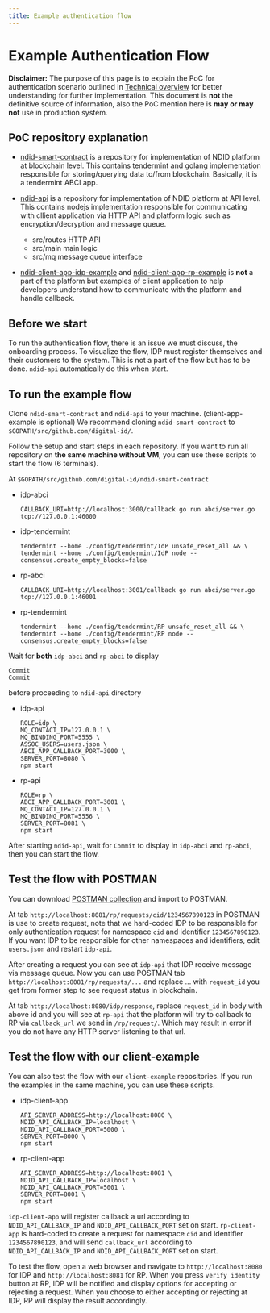 ```yaml
---
title: Example authentication flow
---
```


# Example Authentication Flow

<div markdown="1" class="flash mb-3 flash-warn">

**Disclaimer:** The purpose of this page is to explain the PoC for authentication scenario outlined in [Technical overview](/technical-overview) for better understanding for further implementation. This document is **not** the definitive source of information, also the PoC mention here is **may or may not** use in production system.

</div>

## PoC repository explanation

- [ndid-smart-contract](https://github.com/ndidplatform/ndid-smart-contract)
  is a repository for implementation of NDID platform at blockchain level.
  This contains tendermint and golang implementation responsible 
  for storing/querying data to/from blockchain. Basically, it is a tendermint ABCI app.

- [ndid-api](https://github.com/ndidplatform/ndid-api)
  is a repository for implementation of NDID platform at API level.
  This contains nodejs implementation responsible for communicating with cllient application
  via HTTP API and platform logic such as encryption/decryption and message queue.
  - src/routes HTTP API
  - src/main main logic
  - src/mq message queue interface

- [ndid-client-app-idp-example](https://github.com/ndidplatform/ndid-client-app-idp-example)
  and [ndid-client-app-rp-example](https://github.com/ndidplatform/ndid-client-app-rp-example)
  is **not** a part of the platform but examples of client application to 
  help developers understand how to communicate with the platform and handle callback.

## Before we start

To run the authentication flow, there is an issue we must discuss, the onboarding process.
To visualize the flow, IDP must register themselves and their customers to the system.
This is not a part of the flow but has to be done. `ndid-api` automatically do this when start. 

## To run the example flow

Clone `ndid-smart-contract` and `ndid-api` to your machine. (client-app-example is optional)
We recommend cloning `ndid-smart-contract` to `$GOPATH/src/github.com/digital-id/`.

Follow the setup and start steps in each repository.
If you want to run all repository on **the same machine without VM**, you can use these scripts to start the flow (6 terminals).

At `$GOPATH/src/github.com/digital-id/ndid-smart-contract`

- idp-abci
  ```
  CALLBACK_URI=http://localhost:3000/callback go run abci/server.go tcp://127.0.0.1:46000
  ```
- idp-tendermint
  ```
  tendermint --home ./config/tendermint/IdP unsafe_reset_all && \
  tendermint --home ./config/tendermint/IdP node --consensus.create_empty_blocks=false
  ```
- rp-abci
  ```
  CALLBACK_URI=http://localhost:3001/callback go run abci/server.go tcp://127.0.0.1:46001
  ```
- rp-tendermint
  ```
  tendermint --home ./config/tendermint/RP unsafe_reset_all && \
  tendermint --home ./config/tendermint/RP node --consensus.create_empty_blocks=false
  ```

Wait for **both** `idp-abci` and `rp-abci` to display
```
Commit
Commit
```
before proceeding to `ndid-api` directory

- idp-api
  ```
  ROLE=idp \
  MQ_CONTACT_IP=127.0.0.1 \
  MQ_BINDING_PORT=5555 \
  ASSOC_USERS=users.json \
  ABCI_APP_CALLBACK_PORT=3000 \
  SERVER_PORT=8080 \
  npm start
  ```

- rp-api
  ```
  ROLE=rp \
  ABCI_APP_CALLBACK_PORT=3001 \
  MQ_CONTACT_IP=127.0.0.1 \
  MQ_BINDING_PORT=5556 \
  SERVER_PORT=8081 \
  npm start
  ```

After starting `ndid-api`, wait for `Commit` to display in `idp-abci` and `rp-abci`,
then you can start the flow.

## Test the flow with POSTMAN

You can download [POSTMAN collection](/assets/authen-flow-postman.json) and import to POSTMAN.

At tab `http://localhost:8081/rp/requests/cid/1234567890123` in POSTMAN is use to create request, note that we hard-coded IDP to be responsible for only authentication request for namespace `cid` and identifier `1234567890123`. If you want IDP to be responsible for other namespaces and identifiers, edit `users.json` and restart `idp-api`.

After creating a request you can see at `idp-api` that IDP receive message via message queue.
Now you can use POSTMAN tab `http://localhost:8081/rp/requests/...` and replace ... with `request_id` you get from former step to see request status in blockchain.

At tab `http://localhost:8080/idp/response`, replace `request_id` in body with above id and you will see at `rp-api` that the platform will try to callback to RP via `callback_url` we send in `/rp/request/`. Which may result in error if you do not have any HTTP server listening to that url.

## Test the flow with our client-example

You can also test the flow with our `client-example` repositories.
If you run the examples in the same machine, you can use these scripts.

- idp-client-app
  ```
  API_SERVER_ADDRESS=http://localhost:8080 \
  NDID_API_CALLBACK_IP=localhost \
  NDID_API_CALLBACK_PORT=5000 \
  SERVER_PORT=8000 \
  npm start
  ```

- rp-client-app
  ```
  API_SERVER_ADDRESS=http://localhost:8081 \
  NDID_API_CALLBACK_IP=localhost \
  NDID_API_CALLBACK_PORT=5001 \
  SERVER_PORT=8001 \
  npm start
  ```

`idp-client-app` will register callback a url according to `NDID_API_CALLBACK_IP` and `NDID_API_CALLBACK_PORT` set on start.
`rp-client-app` is hard-coded to create a request for namespace `cid` and identifier `1234567890123`, and will send `callback_url` according to `NDID_API_CALLBACK_IP` and `NDID_API_CALLBACK_PORT` set on start.

To test the flow, open a web browser and navigate to `http://localhost:8080` for IDP and `http://localhost:8081` for RP.
When you press `verify identity` button at RP, IDP will be notified and display options for accepting or rejecting a request.
When you choose to either accepting or rejecting at IDP, RP will display the result accordingly.
